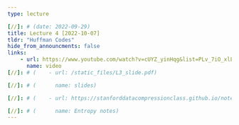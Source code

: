 ```yaml
---
type: lecture

[//]: # (date: 2022-09-29)
title: Lecture 4 [2022-10-07]
tldr: "Huffman Codes"
hide_from_announcments: false
links:
    - url: https://www.youtube.com/watch?v=cUYZ_yinHqg&list=PLv_7iO_xlL0Jgc35Pqn7XP5VTQ5krLMOl&index=5&t=1s
      name: video
[//]: # (    - url: /static_files/L3_slide.pdf)

[//]: # (      name: slides)

[//]: # (    - url: https://stanforddatacompressionclass.github.io/notes/lossless_iid/entropy.html)

[//]: # (      name: Entropy notes)
---
```

